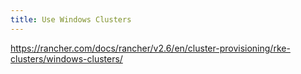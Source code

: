 ```yaml
---
title: Use Windows Clusters
---
```


https://rancher.com/docs/rancher/v2.6/en/cluster-provisioning/rke-clusters/windows-clusters/
